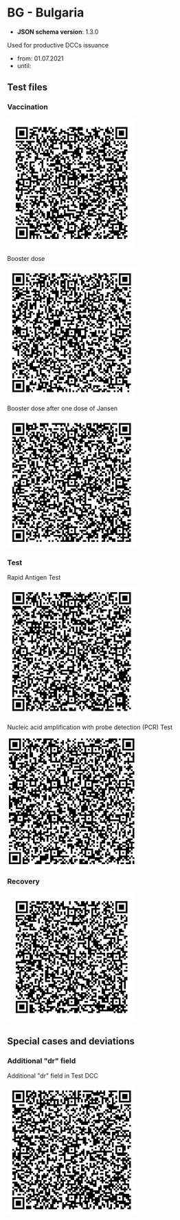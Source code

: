 # BG - Bulgaria

* **JSON schema version**: 1.3.0

Used for productive DCCs issuance
* from: 01.07.2021
* until:

## Test files

### Vaccination

![VAC](VAC.png)

Booster dose

![VAC Booster](VAC_BOOSTER.png)

Booster dose after one dose of Jansen

![VAC Booster over Jansen](VAC_BOOSTER_OVER_JANSEN.png)

### Test

Rapid Antigen Test

![RAT](TEST_RAT.png)

Nucleic acid amplification with probe detection (PCR) Test

![PCR](TEST_PCR.png)

### Recovery

![REC](REC.png)

## Special cases and deviations
### Additional "dr" field
Additional "dr" field in Test DCC

![TEST](specialcases/TEST.png)
